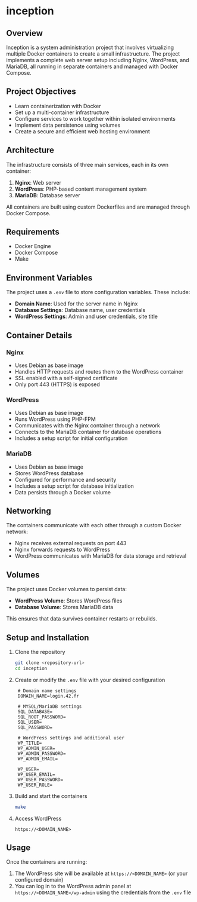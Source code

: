 # inception

## Overview

Inception is a system administration project that involves virtualizing multiple Docker containers to create a small infrastructure. The project implements a complete web server setup including Nginx, WordPress, and MariaDB, all running in separate containers and managed with Docker Compose.

## Project Objectives

- Learn containerization with Docker
- Set up a multi-container infrastructure
- Configure services to work together within isolated environments
- Implement data persistence using volumes
- Create a secure and efficient web hosting environment

## Architecture

The infrastructure consists of three main services, each in its own container:

1. **Nginx**: Web server
2. **WordPress**: PHP-based content management system
3. **MariaDB**: Database server

All containers are built using custom Dockerfiles and are managed through Docker Compose.

## Requirements

- Docker Engine
- Docker Compose
- Make

## Environment Variables

The project uses a `.env` file to store configuration variables. These include:

- **Domain Name**: Used for the server name in Nginx
- **Database Settings**: Database name, user credentials
- **WordPress Settings**: Admin and user credentials, site title

## Container Details

### Nginx

- Uses Debian as base image
- Handles HTTP requests and routes them to the WordPress container
- SSL enabled with a self-signed certificate
- Only port 443 (HTTPS) is exposed

### WordPress

- Uses Debian as base image
- Runs WordPress using PHP-FPM
- Communicates with the Nginx container through a network
- Connects to the MariaDB container for database operations
- Includes a setup script for initial configuration

### MariaDB

- Uses Debian as base image
- Stores WordPress database
- Configured for performance and security
- Includes a setup script for database initialization
- Data persists through a Docker volume

## Networking

The containers communicate with each other through a custom Docker network:

- Nginx receives external requests on port 443
- Nginx forwards requests to WordPress
- WordPress communicates with MariaDB for data storage and retrieval

## Volumes

The project uses Docker volumes to persist data:

- **WordPress Volume**: Stores WordPress files
- **Database Volume**: Stores MariaDB data

This ensures that data survives container restarts or rebuilds.

## Setup and Installation

1. Clone the repository
   ```bash
   git clone <repository-url>
   cd inception
   ```

2. Create or modify the `.env` file with your desired configuration
   ```
    # Domain name settings
    DOMAIN_NAME=login.42.fr
    
    # MYSQL/MariaDB settings
    SQL_DATABASE=
    SQL_ROOT_PASSWORD=
    SQL_USER=
    SQL_PASSWORD=
    
    # WordPress settings and additional user
    WP_TITLE=
    WP_ADMIN_USER=
    WP_ADMIN_PASSWORD=
    WP_ADMIN_EMAIL=

    WP_USER=
    WP_USER_EMAIL=
    WP_USER_PASSWORD=
    WP_USER_ROLE=
   ```

3. Build and start the containers
   ```bash
   make
   ```

4. Access WordPress
   ```
   https://<DOMAIN_NAME>
   ```

## Usage

Once the containers are running:

1. The WordPress site will be available at `https://<DOMAIN_NAME>` (or your configured domain)
2. You can log in to the WordPress admin panel at `https://<DOMAIN_NAME>/wp-admin` using the credentials from the `.env` file
